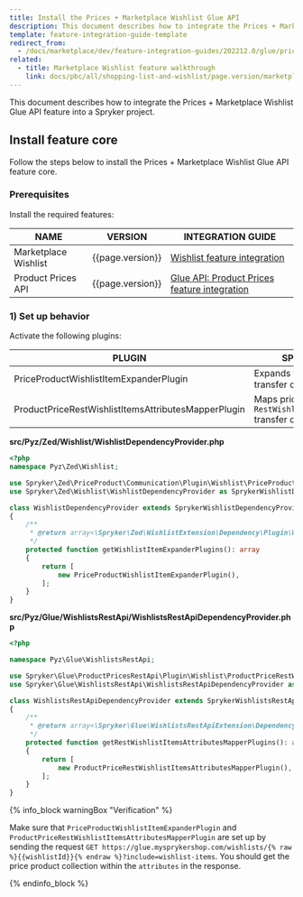 ```yaml
---
title: Install the Prices + Marketplace Wishlist Glue API
description: This document describes how to integrate the Prices + Marketplace Wishlist Glue API feature into a Spryker project.
template: feature-integration-guide-template
redirect_from:
  - /docs/marketplace/dev/feature-integration-guides/202212.0/glue/prices-marketplace-wishlist-feature-integration.html
related:
  - title: Marketplace Wishlist feature walkthrough
    link: docs/pbc/all/shopping-list-and-wishlist/page.version/marketplace/marketplace-wishlist-feature-overview.html
---
```


This document describes how to integrate the Prices + Marketplace Wishlist Glue API feature into a Spryker project.


## Install feature core

Follow the steps below to install the Prices + Marketplace Wishlist Glue API feature core.

### Prerequisites

Install the required features:

| NAME | VERSION | INTEGRATION GUIDE |
| --------------- | ------- | ---------- |
| Marketplace Wishlist | {{page.version}} |[Wishlist feature integration](/docs/pbc/all/shopping-list-and-wishlist/{{page.version}}/marketplace/install-and-upgrade/install-features/install-the-marketplace-wishlist-feature.html) |
| Product Prices API | {{page.version}} |[Glue API: Product Prices feature integration](/docs/pbc/all/price-management/{{site.version}}/base-shop/install-and-upgrade/install-features/install-the-product-price-glue-api.html) |


### 1) Set up behavior

Activate the following plugins:

| PLUGIN | SPECIFICATION | PREREQUISITES | NAMESPACE |
|---|---|---|---|
| PriceProductWishlistItemExpanderPlugin | Expands the `WishlistItem` transfer object with prices. |  | Spryker\Zed\PriceProduct\Communication\Plugin\Wishlist |
| ProductPriceRestWishlistItemsAttributesMapperPlugin | Maps prices to the `RestWishlistItemsAttributes` transfer object. |  | Spryker\Glue\ProductPricesRestApi\Plugin\Wishlist |

**src/Pyz/Zed/Wishlist/WishlistDependencyProvider.php**

```php
<?php
namespace Pyz\Zed\Wishlist;

use Spryker\Zed\PriceProduct\Communication\Plugin\Wishlist\PriceProductWishlistItemExpanderPlugin;
use Spryker\Zed\Wishlist\WishlistDependencyProvider as SprykerWishlistDependencyProvider;

class WishlistDependencyProvider extends SprykerWishlistDependencyProvider
{
    /**
     * @return array<\Spryker\Zed\WishlistExtension\Dependency\Plugin\WishlistItemExpanderPluginInterface>
     */
    protected function getWishlistItemExpanderPlugins(): array
    {
        return [
            new PriceProductWishlistItemExpanderPlugin(),
        ];
    }
}
```

**src/Pyz/Glue/WishlistsRestApi/WishlistsRestApiDependencyProvider.php**

```php
<?php

namespace Pyz\Glue\WishlistsRestApi;

use Spryker\Glue\ProductPricesRestApi\Plugin\Wishlist\ProductPriceRestWishlistItemsAttributesMapperPlugin;
use Spryker\Glue\WishlistsRestApi\WishlistsRestApiDependencyProvider as SprykerWishlistsRestApiDependencyProvider;

class WishlistsRestApiDependencyProvider extends SprykerWishlistsRestApiDependencyProvider
{
    /**
     * @return array<\Spryker\Glue\WishlistsRestApiExtension\Dependency\Plugin\RestWishlistItemsAttributesMapperPluginInterface>
     */
    protected function getRestWishlistItemsAttributesMapperPlugins(): array
    {
        return [
            new ProductPriceRestWishlistItemsAttributesMapperPlugin(),
        ];
    }
}
```

{% info_block warningBox "Verification" %}

Make sure that `PriceProductWishlistItemExpanderPlugin` and `ProductPriceRestWishlistItemsAttributesMapperPlugin` are set up by sending the request `GET https://glue.mysprykershop.com/wishlists/{% raw %}{{wishlistId}}{% endraw %}?include=wishlist-items`. You should get the price product collection within the `attributes` in the response.

{% endinfo_block %}
